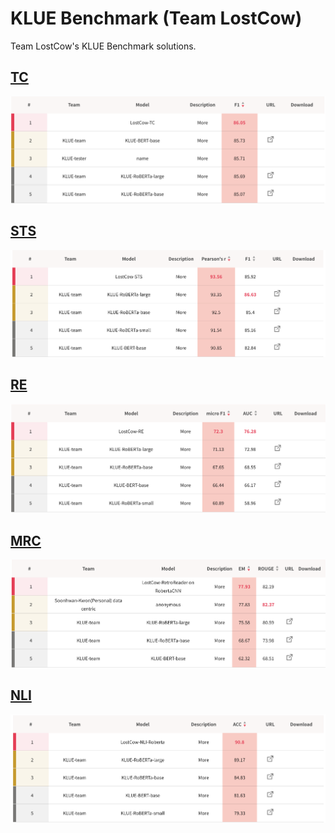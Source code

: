 # KLUE Benchmark (Team LostCow)

Team LostCow's KLUE Benchmark solutions.


## [TC](./tc)

![](./assets/klue_tc.png)

## [STS](./sts)

![](./assets/klue_sts.png)

## [RE](./re)

![](./assets/klue_re.png)

## [MRC](./mrc)

![](./assets/klue_mrc.png)

## [NLI](./nli)

![](./assets/klue_nli.png)